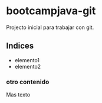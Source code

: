 # bootcampjava-git
Projecto inicial para trabajar con git.
## Indices
* elemento1
* elemento2

### otro contenido
Mas texto

